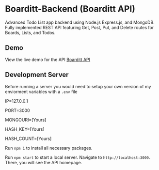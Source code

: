 # Boarditt-Backend (Boarditt API)

Advanced Todo List app backend using Node.js Express.js, and MongoDB. Fully implemented REST API featuring Get, Post, Put, and Delete routes for Boards, Lists, and Todos. 

## Demo

View the live demo for the API [Boarditt API](https://guarded-reaches-36717.herokuapp.com/)

## Development Server

Before running a server you would need to setup your own version of my enviorment variables with a `.env` file

IP=127.0.0.1

PORT=3000

MONGOURI=[Yours]

HASH_KEY=[Yours]

HASH_COUNT=[Yours]


Run `npm i` to install all necessary packages.

Run `npm start` to start a local server. Navigate to `http://localhost:3000`. There, you will see the API homepage.


